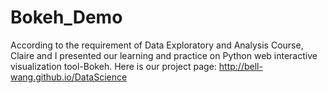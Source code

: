 # Bokeh_Demo
According to the requirement of Data Exploratory and Analysis Course, Claire and I presented our learning and practice on Python web interactive
visualization tool-Bokeh.
Here is our project page:
http://bell-wang.github.io/DataScience
